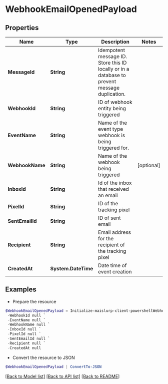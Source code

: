 # WebhookEmailOpenedPayload
## Properties

Name | Type | Description | Notes
------------ | ------------- | ------------- | -------------
**MessageId** | **String** | Idempotent message ID. Store this ID locally or in a database to prevent message duplication. | 
**WebhookId** | **String** | ID of webhook entity being triggered | 
**EventName** | **String** | Name of the event type webhook is being triggered for. | 
**WebhookName** | **String** | Name of the webhook being triggered | [optional] 
**InboxId** | **String** | Id of the inbox that received an email | 
**PixelId** | **String** | ID of the tracking pixel | 
**SentEmailId** | **String** | ID of sent email | 
**Recipient** | **String** | Email address for the recipient of the tracking pixel | 
**CreatedAt** | **System.DateTime** | Date time of event creation | 

## Examples

- Prepare the resource
```powershell
$WebhookEmailOpenedPayload = Initialize-maislurp-client-powershellWebhookEmailOpenedPayload  -MessageId null `
 -WebhookId null `
 -EventName null `
 -WebhookName null `
 -InboxId null `
 -PixelId null `
 -SentEmailId null `
 -Recipient null `
 -CreatedAt null
```

- Convert the resource to JSON
```powershell
$WebhookEmailOpenedPayload | ConvertTo-JSON
```

[[Back to Model list]](../README#documentation-for-models) [[Back to API list]](../README#documentation-for-api-endpoints) [[Back to README]](../README)

